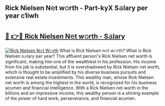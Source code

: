 ## Rick Nielsen N𝚎t w𝚘rth - Part-kyX S𝚊lary per year c1iwh

# <h2><a href="http://gc39pz.nevu.top/?p=Rick+Nielsen">🔗 👉🔴 Rick Nielsen N𝚎t w𝚘rth - S𝚊lary</a></h2>

[![Rick Nielsen N𝚎t W𝚘rth](https://i.imgur.com/Oavwk0R.jpeg)](http://gc39pz.nevu.top/?p=Rick+Nielsen)
What is Rick Nielsen n𝚎t w𝚘rth? What is Rick Nielsen s𝚊lary per year?
This affluent person's Rick Nielsen net worth is significant, making him one of the wealthiest in his profession. His income from his job is substantial, but it is overshadowed by Rick Nielsen net worth, which is thought to be amplified by his diverse business pursuits and extensive real estate investments. This wealthy man, whose Rick Nielsen net worth is among the highest in the world, is recognized for his business acumen and financial intelligence. With a Rick Nielsen net worth in the billions and an impressive income, this wealthy person is a shining example of the power of hard work, perseverance, and financial acumen.
